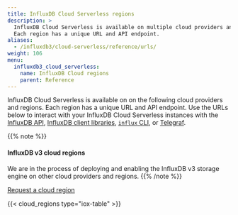 ```yaml
---
title: InfluxDB Cloud Serverless regions
description: >
  InfluxDB Cloud Serverless is available on multiple cloud providers and in multiple regions.
  Each region has a unique URL and API endpoint.
aliases:
  - /influxdb3/cloud-serverless/reference/urls/
weight: 106
menu:
  influxdb3_cloud_serverless:
    name: InfluxDB Cloud regions
    parent: Reference
---
```


InfluxDB Cloud Serverless is available on on the following cloud providers and regions.
Each region has a unique URL and API endpoint.
Use the URLs below to interact with your InfluxDB Cloud Serverless instances with the
[InfluxDB API](/influxdb3/cloud-serverless/reference/api/),
[InfluxDB client libraries](/influxdb3/cloud-serverless/reference/client-libraries/),
[`influx` CLI](/influxdb3/cloud-serverless/reference/cli/influx/), or
[Telegraf](/influxdb3/cloud-serverless/write-data/use-telegraf/).

{{% note %}}
#### InfluxDB v3 cloud regions

We are in the process of deploying and enabling the InfluxDB v3 storage engine
on other cloud providers and regions.
{{% /note %}}

<a href="https://www.influxdata.com/influxdb-cloud-2-0-provider-region/" target="_blank" class="btn">Request a cloud region</a>

<!-- ** Uncomment this when we add a v3 region with multiple clusters **

{{% note %}}
#### Regions with multiple clusters
Some InfluxDB Cloud Serverless regions have multiple Cloud clusters, each with a unique URL.
To find your cluster URL, [log in to your InfluxDB Cloud Serverless organization](https://cloud2.influxdata.com)
and review your organization URL. The first subdomain identifies your 
InfluxDB Cloud Serverless cluster. For example:

{{< code-callout "us-west-2-1" >}}
```sh
https://us-west-2-1.aws.cloud2.influxdata.com/orgs/03a2bbf46249a000/...
```
{{< /code-callout >}}

{{% /note %}} -->

{{< cloud_regions type="iox-table" >}}
